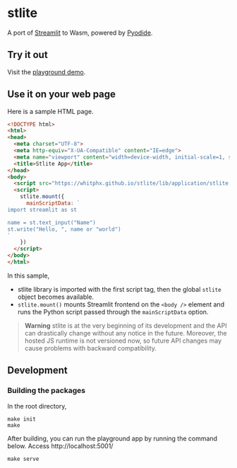 # stlite

A port of [Streamlit](https://streamlit.io/) to Wasm, powered by [Pyodide](https://pyodide.org/).

## Try it out

Visit the [playground demo](https://whitphx.github.io/stlite/).

## Use it on your web page

Here is a sample HTML page.
```html
<!DOCTYPE html>
<html>
<head>
  <meta charset="UTF-8">
  <meta http-equiv="X-UA-Compatible" content="IE=edge">
  <meta name="viewport" content="width=device-width, initial-scale=1, shrink-to-fit=no">
  <title>Stlite App</title>
</head>
<body>
  <script src="https://whitphx.github.io/stlite/lib/application/stlite.js" ></script>
  <script>
    stlite.mount({
      mainScriptData: `
import streamlit as st

name = st.text_input("Name")
st.write("Hello, ", name or "world")
`
    })
  </script>
</body>
</html>
```

In this sample,
* stlite library is imported with the first script tag, then the global `stlite` object becomes available.
* `stlite.mount()` mounts Streamlit frontend on the `<body />` element and runs the Python script passed through the `mainScriptData` option.

> **Warning**
> stlite is at the very beginning of its development and the API can drastically change without any notice in the future.
Moreover, the hosted JS runtime is not versioned now, so future API changes may cause problems with backward compatibility.

## Development
### Building the packages

In the root directory,
```shell
make init
make
```

After building, you can run the playground app by running the command below. Access http://localhost:5001/
```shell
make serve
```
